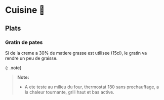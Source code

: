 # Cuisine :hocho:
## Plats
### Gratin de pates
Si de la creme a 30% de matiere grasse est utilisee (15cl), le gratin va rendre un peu de graisse.

{: .note}
> **Note:**
>
> - A ete teste au milieu du four, thermostat 180 sans prechauffage, a la chaleur tournante, grill haut et bas active.